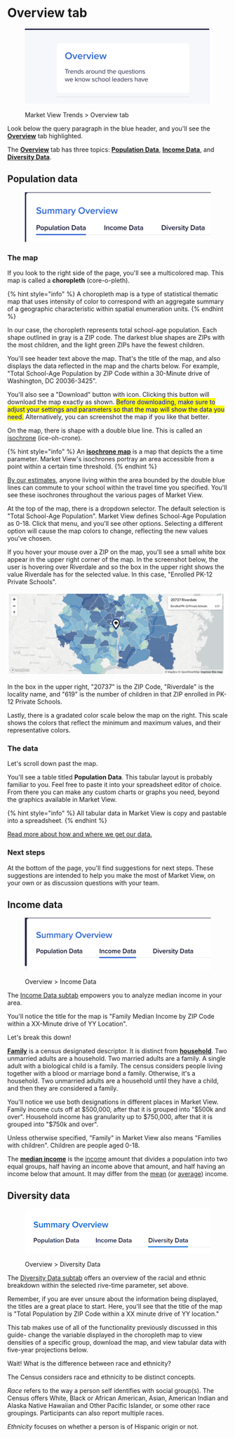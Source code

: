 # Overview tab

<figure><img src="../../.gitbook/assets/image (2).png" alt=""><figcaption><p>Market View Trends > Overview tab</p></figcaption></figure>

Look below the query paragraph in the blue header, and you'll see the [**Overview**](https://marketview.nais.org/trends) tab highlighted.

The [**Overview**](https://marketview.nais.org/trends) tab has three topics: [**Population Data**](overview-tab.md#the-population-data-subtab), [**Income Data**](overview-tab.md#the-income-data-subtab), and [**Diversity Data**](overview-tab.md#the-population-data-subtab-1).

## Population data

<figure><img src="../../.gitbook/assets/image (20).png" alt=""><figcaption></figcaption></figure>

### The map

If you look to the right side of the page, you'll see a multicolored map. This map is called a **choropleth** (core-o-pleth).&#x20;

{% hint style="info" %}
A choropleth map is a type of statistical thematic map that uses intensity of color to correspond with an aggregate summary of a geographic characteristic within spatial enumeration units.
{% endhint %}

In our case, the choropleth represents total school-age population. Each shape outlined in gray is a ZIP code. The darkest blue shapes are ZIPs with the most children, and the light green ZIPs have the fewest children.

You'll see header text above the map. That's the title of the map, and also displays the data reflected in the map and the charts below. For example, "Total School-Age Population by ZIP Code within a 30-Minute drive of Washington, DC 20036-3425".&#x20;

You'll also see a "Download" button with icon. Clicking this button will download the map exactly as shown. <mark style="color:blue;">Before downloading, make sure to adjust your settings and parameters so that the map will show the data you need.</mark> Alternatively, you can screenshot the map if you like that better.

On the map, there is shape with a double blue line. This is called an [isochrone](../../info/glossary.md#isochrone) (ice-oh-crone).

{% hint style="info" %}
An [**isochrone map**](../../info/glossary.md#isochrone) is a map that depicts the a time parameter. Market View's isochrones portray an area accessible from a point within a certain time threshold.
{% endhint %}

[By our estimates](../../info/glossary.md#travel-time), anyone living within the area bounded by the double blue lines can commute to your school within the travel time you specified. You'll see these isochrones throughout the various pages of Market View.

At the top of the map, there is a dropdown selector. The default selection is "Total School-Age Population". Market View defines School-Age Population as 0-18. Click that menu, and you'll see other options. Selecting a different option will cause the map colors to change, reflecting the new values you've chosen.

If you hover your mouse over a ZIP on the map, you'll see a small white box appear in the upper right corner of the map. In the screenshot below, the user is hovering over Riverdale and so the box in the upper right shows the value Riverdale has for the selected value. In this case, "Enrolled PK-12 Private Schools".

![](<../../.gitbook/assets/image (13).png>)

In the box in the upper right, "20737" is the ZIP Code, "Riverdale" is the locality name, and "619" is the number of children in that ZIP enrolled in PK-12 Private Schools.&#x20;

Lastly, there is a gradated color scale below the map on the right. This scale shows the colors that reflect the minimum and maximum values, and their representative colors. &#x20;

### The data

Let's scroll down past the map.&#x20;

You'll see a table titled **Population Data**. This tabular layout is probably familiar to you.  Feel free to paste it into your spreadsheet editor of choice. From there you can make any custom charts or graphs you need, beyond the graphics available in Market View.

{% hint style="info" %}
All tabular data in Market View is copy and pastable into a spreadsheet.
{% endhint %}

[Read more about how and where we get our data.](../../market-views-data/)

### Next steps

At the bottom of the page, you'll find suggestions for next steps. These suggestions are intended to help you make the most of Market View, on your own or as discussion questions with your team.&#x20;



## Income data

<figure><img src="../../.gitbook/assets/image (9).png" alt=""><figcaption><p>Overview > Income Data</p></figcaption></figure>

The [Income Data subtab](https://marketview.nais.org/trends/summary/income) empowers you to analyze median income in your area.

You'll notice the title for the map is "Family Median Income by ZIP Code within a XX-Minute drive of YY Location".

Let's break this down!

[**Family**](../../info/glossary.md#family) is a census designated descriptor. It is distinct from [**household**](../../info/glossary.md#household). Two unmarried adults are a household. Two married adults are a family. A single adult with a biological child is a family. The census considers people living together with a blood or marriage bond a family. Otherwise, it's a household. Two unmarried adults are a household until they have a child, and then they are considered a family.

You'll notice we use both designations in different places in Market View. Family income cuts off at $500,000, after that it is grouped into "$500k and over". Household income has granularity up to $750,000, after that it is grouped into "$750k and over".&#x20;

Unless otherwise specified, "Family" in Market View also means "Families with children". Children are people aged 0-18.&#x20;

The [**median income**](../../info/glossary.md#median-income) is the [income](https://en.wikipedia.org/wiki/Income) amount that divides a population into two equal groups, half having an income above that amount, and half having an income below that amount. It may differ from the [mean](https://en.wikipedia.org/wiki/Mean) (or [average](https://en.wikipedia.org/wiki/Average)) income.





## Diversity data

<figure><img src="../../.gitbook/assets/image (15).png" alt=""><figcaption><p>Overview > Diversity Data</p></figcaption></figure>

The [Diversity Data subtab](https://marketview.nais.org/trends/summary/diversity) offers an overview of the racial and ethnic breakdown  within the selected rive-time parameter, set above.&#x20;

Remember, if you are ever unsure about the information being displayed, the titles are a great place to start. Here, you'll see that the title of the map is "Total Population by ZIP Code within a XX minute drive of YY location."&#x20;

This tab makes use of all of the functionality previously discussed in this guide- change the variable displayed in the choropleth map to view densities of a specific group, download the map, and view tabular data with five-year projections below.&#x20;

Wait! What is the difference between race and ethnicity?&#x20;

The Census considers race and ethnicity to be distinct concepts.&#x20;

_Race_ refers to the way a person self identifies with social group(s). The Census offers White, Black or African American, Asian, American Indian and Alaska Native Hawaiian and Other Pacific Islander, or some other race groupings. Participants can also report multiple races.&#x20;

_Ethnicity_ focuses on whether a person is of Hispanic origin or not.&#x20;
